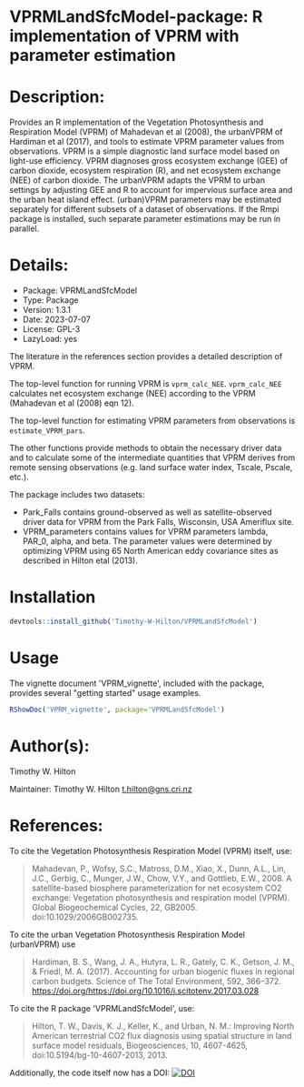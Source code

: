# VPRMLandSfcModel-package: R implementation of VPRM with parameter estimation

# Description:

Provides an R implementation of the Vegetation Photosynthesis and Respiration
Model (VPRM) of Mahadevan et al (2008), the urbanVPRM of Hardiman et al (2017),
and tools to estimate VPRM parameter values from observations. VPRM is a simple
diagnostic land surface model based on light-use efficiency. VPRM diagnoses
gross ecosystem exchange (GEE) of carbon dioxide, ecosystem respiration (R), and
net ecosystem exchange (NEE) of carbon dioxide. The urbanVPRM adapts the VPRM to
urban settings by adjusting GEE and R to account for impervious surface area and
the urban heat island effect. (urban)VPRM parameters may be estimated separately
for different subsets of a dataset of observations. If the Rmpi package is
installed, such separate parameter estimations may be run in parallel.

# Details:

- Package:   VPRMLandSfcModel
- Type:      Package
- Version:   1.3.1
- Date:      2023-07-07
- License:   GPL-3
- LazyLoad:  yes


The literature in the references section provides a detailed
description of VPRM.

The top-level function for running VPRM is `vprm_calc_NEE`.
`vprm_calc_NEE` calculates net ecosystem exchange (NEE) according to
the VPRM (Mahadevan et al (2008) eqn 12).

The top-level function for estimating VPRM parameters from
observations is `estimate_VPRM_pars`.

The other functions provide methods to obtain the necessary driver
data and to calculate some of the intermediate quantities that
VPRM derives from remote sensing observations (e.g. land surface
water index, Tscale, Pscale, etc.).

The package includes two datasets:
- Park_Falls contains ground-observed as well as satellite-observed
     driver data for VPRM from the Park Falls, Wisconsin, USA
     Ameriflux site.
- VPRM_parameters contains values for VPRM parameters lambda, PAR_0,
     alpha, and beta.  The parameter values were determined by
     optimizing VPRM using 65 North American eddy covariance sites
     as described in Hilton etal (2013).

# Installation

```R
devtools::install_github('Timothy-W-Hilton/VPRMLandSfcModel')
```

# Usage

The vignette document 'VPRM_vignette', included with the package,
provides several "getting started" usage examples.

```R
RShowDoc('VPRM_vignette', package='VPRMLandSfcModel')
```

# Author(s):

Timothy W. Hilton

Maintainer: Timothy W. Hilton <t.hilton@gns.cri.nz>

# References:

To cite the Vegetation Photosynthesis Respiration Model (VPRM)
itself, use:
> Mahadevan, P., Wofsy, S.C., Matross, D.M., Xiao, X., Dunn, A.L.,
> Lin, J.C., Gerbig, C., Munger, J.W., Chow, V.Y., and Gottlieb,
> E.W., 2008. A satellite-based biosphere parameterization for net
> ecosystem CO2 exchange: Vegetation photosynthesis and respiration
> model (VPRM). Global Biogeochemical Cycles, 22, GB2005.
> doi:10.1029/2006GB002735.

To cite the urban Vegetation Photosynthesis Respiration Model (urbanVPRM) use
> Hardiman, B. S., Wang, J. A., Hutyra, L. R., Gately, C. K., Getson, J. M., &
> Friedl, M. A. (2017). Accounting for urban biogenic fluxes in regional carbon
> budgets. Science of The Total Environment, 592, 366–372.
> https://doi.org/https://doi.org/10.1016/j.scitotenv.2017.03.028

To cite the R package 'VPRMLandSfcModel', use:
> Hilton, T. W., Davis, K. J., Keller, K., and Urban, N. M.:
> Improving North American terrestrial CO2 flux diagnosis using
> spatial structure in land surface model residuals, Biogeosciences,
> 10, 4607-4625, doi:10.5194/bg-10-4607-2013, 2013.

Additionally, the code itself now has a DOI: [![DOI](https://zenodo.org/badge/33335415.svg)](https://zenodo.org/badge/latestdoi/33335415)
